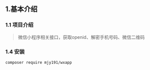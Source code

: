 ## 1.基本介绍
### 1.1 项目介绍
> 微信小程序相关接口，获取openid、解密手机号码、微信二维码

### 1.4 安装
```
composer require mjy191/wxapp
```


